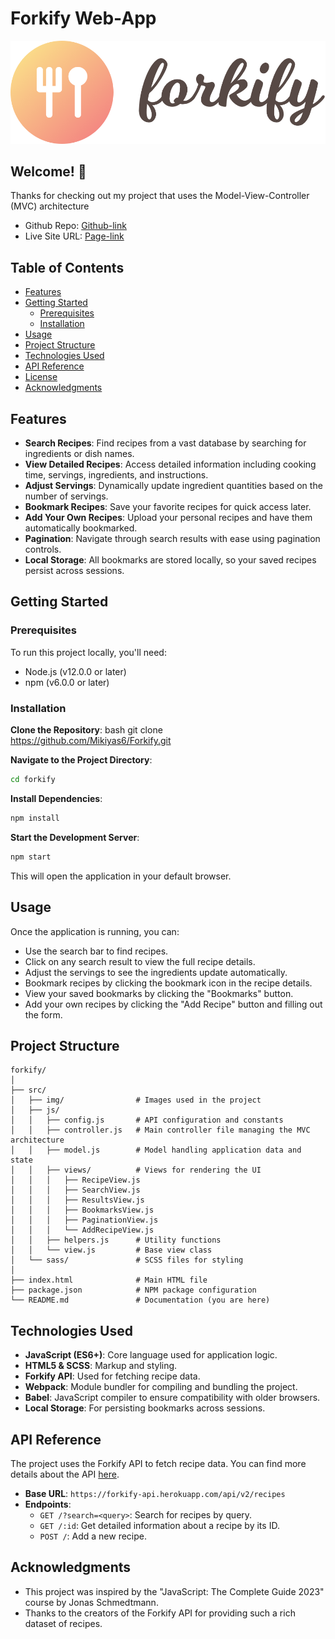# **Forkify Web-App**

![Forkify Web-App](./src/img/logo.png)

## **Welcome! 👋**

Thanks for checking out my project that uses the Model-View-Controller (MVC) architecture

- Github Repo: [Github-link](https://github.com/Mikiyas6/Forkify)
- Live Site URL: [Page-link](https://mineforkify.netlify.app/)

## **Table of Contents**

- [Features](#features)
- [Getting Started](#getting-started)
  - [Prerequisites](#prerequisites)
  - [Installation](#installation)
- [Usage](#usage)
- [Project Structure](#project-structure)
- [Technologies Used](#technologies-used)
- [API Reference](#api-reference)
- [License](#license)
- [Acknowledgments](#acknowledgments)

## **Features**

- **Search Recipes**: Find recipes from a vast database by searching for ingredients or dish names.
- **View Detailed Recipes**: Access detailed information including cooking time, servings, ingredients, and instructions.
- **Adjust Servings**: Dynamically update ingredient quantities based on the number of servings.
- **Bookmark Recipes**: Save your favorite recipes for quick access later.
- **Add Your Own Recipes**: Upload your personal recipes and have them automatically bookmarked.
- **Pagination**: Navigate through search results with ease using pagination controls.
- **Local Storage**: All bookmarks are stored locally, so your saved recipes persist across sessions.

## **Getting Started**

### **Prerequisites**

To run this project locally, you'll need:

- Node.js (v12.0.0 or later)
- npm (v6.0.0 or later)

### **Installation**

**Clone the Repository**:
bash
git clone https://github.com/Mikiyas6/Forkify.git

**Navigate to the Project Directory**:

```bash
cd forkify
```

**Install Dependencies**:

```bash
npm install
```

**Start the Development Server**:

```bash
npm start
```

This will open the application in your default browser.

## **Usage**

Once the application is running, you can:

- Use the search bar to find recipes.
- Click on any search result to view the full recipe details.
- Adjust the servings to see the ingredients update automatically.
- Bookmark recipes by clicking the bookmark icon in the recipe details.
- View your saved bookmarks by clicking the "Bookmarks" button.
- Add your own recipes by clicking the "Add Recipe" button and filling out the form.

## **Project Structure**

```
forkify/
│
├── src/
│   ├── img/                # Images used in the project
│   ├── js/
│   │   ├── config.js       # API configuration and constants
│   │   ├── controller.js   # Main controller file managing the MVC architecture
│   │   ├── model.js        # Model handling application data and state
│   │   ├── views/          # Views for rendering the UI
│   │   │   ├── RecipeView.js
│   │   │   ├── SearchView.js
│   │   │   ├── ResultsView.js
│   │   │   ├── BookmarksView.js
│   │   │   ├── PaginationView.js
│   │   │   └── AddRecipeView.js
│   │   ├── helpers.js      # Utility functions
│   │   └── view.js         # Base view class
│   └── sass/               # SCSS files for styling
│
├── index.html              # Main HTML file
├── package.json            # NPM package configuration
└── README.md               # Documentation (you are here)
```

## **Technologies Used**

- **JavaScript (ES6+)**: Core language used for application logic.
- **HTML5 & SCSS**: Markup and styling.
- **Forkify API**: Used for fetching recipe data.
- **Webpack**: Module bundler for compiling and bundling the project.
- **Babel**: JavaScript compiler to ensure compatibility with older browsers.
- **Local Storage**: For persisting bookmarks across sessions.

## **API Reference**

The project uses the Forkify API to fetch recipe data. You can find more details about the API [here](https://forkify-api.herokuapp.com/v2).

- **Base URL**: `https://forkify-api.herokuapp.com/api/v2/recipes`
- **Endpoints**:
  - `GET /?search=<query>`: Search for recipes by query.
  - `GET /:id`: Get detailed information about a recipe by its ID.
  - `POST /`: Add a new recipe.

## **Acknowledgments**

- This project was inspired by the "JavaScript: The Complete Guide 2023" course by Jonas Schmedtmann.
- Thanks to the creators of the Forkify API for providing such a rich dataset of recipes.
